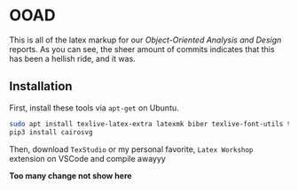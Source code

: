 # OOAD

This is all of the latex markup for our *Object-Oriented Analysis and Design* reports. As you can see, the sheer amount of commits indicates that this has been a hellish ride, and it was.

## Installation

First, install these tools via `apt-get` on Ubuntu.
```sh
sudo apt install texlive-latex-extra latexmk biber texlive-font-utils texlive-lang-other texlive-extra-utils;
pip3 install cairosvg
```
Then, download `TexStudio` or my personal favorite, `Latex Workshop` extension on VSCode and compile awayyy

**Too many change not show here**
